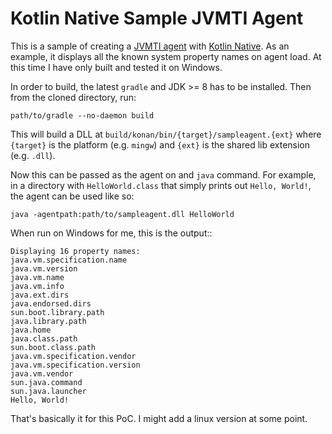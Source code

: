 # Kotlin Native Sample JVMTI Agent

This is a sample of creating a [JVMTI agent](https://docs.oracle.com/javase/9/docs/specs/jvmti.html) with
[Kotlin Native](https://github.com/JetBrains/kotlin-native/). As an example, it displays all the known system property
names on agent load. At this time I have only built and tested it on Windows.

In order to build, the latest `gradle` and JDK >= 8 has to be installed. Then from the cloned directory, run:

    path/to/gradle --no-daemon build

This will build a DLL at `build/konan/bin/{target}/sampleagent.{ext}` where `{target}` is the platform (e.g. `mingw`)
and `{ext}` is the shared lib extension (e.g. `.dll`).

Now this can be passed as the agent on and `java` command. For example, in a directory with `HelloWorld.class` that
simply prints out `Hello, World!`, the agent can be used like so:

    java -agentpath:path/to/sampleagent.dll HelloWorld

When run on Windows for me, this is the output::

    Displaying 16 property names:
    java.vm.specification.name
    java.vm.version
    java.vm.name
    java.vm.info
    java.ext.dirs
    java.endorsed.dirs
    sun.boot.library.path
    java.library.path
    java.home
    java.class.path
    sun.boot.class.path
    java.vm.specification.vendor
    java.vm.specification.version
    java.vm.vendor
    sun.java.command
    sun.java.launcher
    Hello, World!

That's basically it for this PoC. I might add a linux version at some point.